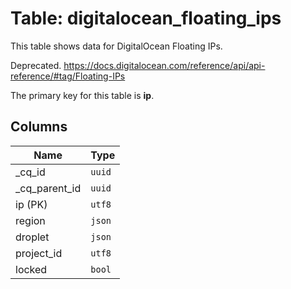 # Table: digitalocean_floating_ips

This table shows data for DigitalOcean Floating IPs.

Deprecated. https://docs.digitalocean.com/reference/api/api-reference/#tag/Floating-IPs

The primary key for this table is **ip**.

## Columns

| Name          | Type          |
| ------------- | ------------- |
|_cq_id|`uuid`|
|_cq_parent_id|`uuid`|
|ip (PK)|`utf8`|
|region|`json`|
|droplet|`json`|
|project_id|`utf8`|
|locked|`bool`|
